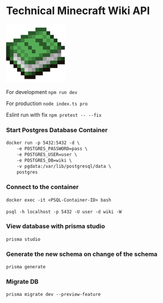 # Technical Minecraft Wiki API
![book](book.png)

For development `npm run dev`

For production `node index.ts pro`

Eslint run with fix `npm pretest -- --fix`

### Start Postgres Database Container
```console
docker run -p 5432:5432 -d \
    -e POSTGRES_PASSWORD=pass \
    -e POSTGRES_USER=user \
    -e POSTGRES_DB=wiki \
    -v pgdata:/var/lib/postgresql/data \
    postgres
```

### Connect to the container

```console
docker exec -it <PSQL-Container-ID> bash

psql -h localhost -p 5432 -U user -d wiki -W
```


### View database with prisma studio
```console
prisma studio
```
### Generate the new schema on change of the schema
```console
prisma generate
```

### Migrate DB
```console
prisma migrate dev --preview-feature
```